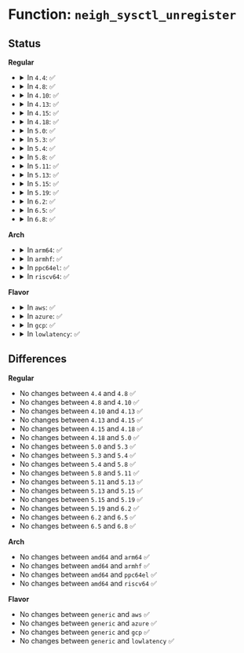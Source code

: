 # Function: <code>neigh_sysctl_unregister</code>

## Status
<b>Regular</b>
<ul>
<li>
<details>
<summary>In <code>4.4</code>: ✅</summary>

```c
void neigh_sysctl_unregister(struct neigh_parms *p);
```

**Collision:** Unique Global

**Inline:** No

**Transformation:** False

**Instances:**

```
In net/core/neighbour.c (ffffffff81725220)
Location: net/core/neighbour.c:3197
Inline: False
Direct callers:
  - net/ipv4/devinet.c:inetdev_event
  - net/ipv4/devinet.c:inetdev_event
  - net/ipv6/addrconf.c:addrconf_ifdown
  - net/ipv6/addrconf.c:addrconf_notify
  - net/ipv6/addrconf.c:addrconf_notify
  - net/ipv6/ndisc.c:ndisc_cleanup
```
**Symbols:**

```
ffffffff81725220-ffffffff8172524e: neigh_sysctl_unregister (STB_GLOBAL)
```
</details>
</li>
<li>
<details>
<summary>In <code>4.8</code>: ✅</summary>

```c
void neigh_sysctl_unregister(struct neigh_parms *p);
```

**Collision:** Unique Global

**Inline:** No

**Transformation:** False

**Instances:**

```
In net/core/neighbour.c (ffffffff8178ece0)
Location: net/core/neighbour.c:3200
Inline: False
Direct callers:
  - net/ipv4/devinet.c:inetdev_event
  - net/ipv4/devinet.c:inetdev_event
  - net/ipv6/addrconf.c:addrconf_ifdown
  - net/ipv6/addrconf.c:addrconf_notify
  - net/ipv6/addrconf.c:addrconf_notify
  - net/ipv6/ndisc.c:ndisc_cleanup
```
**Symbols:**

```
ffffffff8178ece0-ffffffff8178ed0e: neigh_sysctl_unregister (STB_GLOBAL)
```
</details>
</li>
<li>
<details>
<summary>In <code>4.10</code>: ✅</summary>

```c
void neigh_sysctl_unregister(struct neigh_parms *p);
```

**Collision:** Unique Global

**Inline:** No

**Transformation:** False

**Instances:**

```
In net/core/neighbour.c (ffffffff817bc5b0)
Location: net/core/neighbour.c:3198
Inline: False
Direct callers:
  - net/ipv4/devinet.c:inetdev_event
  - net/ipv4/devinet.c:inetdev_event
  - net/ipv6/addrconf.c:addrconf_ifdown
  - net/ipv6/addrconf.c:addrconf_notify
  - net/ipv6/addrconf.c:addrconf_notify
  - net/ipv6/ndisc.c:ndisc_cleanup
```
**Symbols:**

```
ffffffff817bc5b0-ffffffff817bc5de: neigh_sysctl_unregister (STB_GLOBAL)
```
</details>
</li>
<li>
<details>
<summary>In <code>4.13</code>: ✅</summary>

```c
void neigh_sysctl_unregister(struct neigh_parms *p);
```

**Collision:** Unique Global

**Inline:** No

**Transformation:** False

**Instances:**

```
In net/core/neighbour.c (ffffffff817dac60)
Location: net/core/neighbour.c:3249
Inline: False
Direct callers:
  - net/ipv4/devinet.c:devinet_sysctl_unregister
  - net/ipv6/addrconf.c:addrconf_sysctl_unregister
  - net/ipv6/ndisc.c:ndisc_cleanup
```
**Symbols:**

```
ffffffff817dac60-ffffffff817dac8e: neigh_sysctl_unregister (STB_GLOBAL)
```
</details>
</li>
<li>
<details>
<summary>In <code>4.15</code>: ✅</summary>

```c
void neigh_sysctl_unregister(struct neigh_parms *p);
```

**Collision:** Unique Global

**Inline:** No

**Transformation:** False

**Instances:**

```
In net/core/neighbour.c (ffffffff81855400)
Location: net/core/neighbour.c:3249
Inline: False
Direct callers:
  - net/ipv4/devinet.c:devinet_sysctl_unregister
  - net/ipv6/addrconf.c:addrconf_sysctl_unregister
  - net/ipv6/ndisc.c:ndisc_cleanup
```
**Symbols:**

```
ffffffff81855400-ffffffff8185542e: neigh_sysctl_unregister (STB_GLOBAL)
```
</details>
</li>
<li>
<details>
<summary>In <code>4.18</code>: ✅</summary>

```c
void neigh_sysctl_unregister(struct neigh_parms *p);
```

**Collision:** Unique Global

**Inline:** No

**Transformation:** False

**Instances:**

```
In net/core/neighbour.c (ffffffff818a0990)
Location: net/core/neighbour.c:3252
Inline: False
Direct callers:
  - net/ipv4/devinet.c:devinet_sysctl_unregister
  - net/ipv6/addrconf.c:addrconf_sysctl_unregister
  - net/ipv6/ndisc.c:ndisc_cleanup
```
**Symbols:**

```
ffffffff818a0990-ffffffff818a09be: neigh_sysctl_unregister (STB_GLOBAL)
```
</details>
</li>
<li>
<details>
<summary>In <code>5.0</code>: ✅</summary>

```c
void neigh_sysctl_unregister(struct neigh_parms *p);
```

**Collision:** Unique Global

**Inline:** No

**Transformation:** False

**Instances:**

```
In net/core/neighbour.c (ffffffff818c3310)
Location: net/core/neighbour.c:3678
Inline: False
Direct callers:
  - net/ipv4/devinet.c:devinet_sysctl_unregister
  - net/ipv6/addrconf.c:addrconf_sysctl_unregister
  - net/ipv6/ndisc.c:ndisc_cleanup
```
**Symbols:**

```
ffffffff818c3310-ffffffff818c333e: neigh_sysctl_unregister (STB_GLOBAL)
```
</details>
</li>
<li>
<details>
<summary>In <code>5.3</code>: ✅</summary>

```c
void neigh_sysctl_unregister(struct neigh_parms *p);
```

**Collision:** Unique Global

**Inline:** No

**Transformation:** False

**Instances:**

```
In net/core/neighbour.c (ffffffff8190f490)
Location: net/core/neighbour.c:3711
Inline: False
Direct callers:
  - net/ipv4/devinet.c:devinet_sysctl_unregister
  - net/ipv6/addrconf.c:addrconf_sysctl_unregister
  - net/ipv6/ndisc.c:ndisc_cleanup
```
**Symbols:**

```
ffffffff8190f490-ffffffff8190f4c1: neigh_sysctl_unregister (STB_GLOBAL)
```
</details>
</li>
<li>
<details>
<summary>In <code>5.4</code>: ✅</summary>

```c
void neigh_sysctl_unregister(struct neigh_parms *p);
```

**Collision:** Unique Global

**Inline:** No

**Transformation:** False

**Instances:**

```
In net/core/neighbour.c (ffffffff81941b00)
Location: net/core/neighbour.c:3708
Inline: False
Direct callers:
  - net/ipv4/devinet.c:devinet_sysctl_unregister
  - net/ipv6/addrconf.c:addrconf_sysctl_unregister
  - net/ipv6/ndisc.c:ndisc_cleanup
```
**Symbols:**

```
ffffffff81941b00-ffffffff81941b31: neigh_sysctl_unregister (STB_GLOBAL)
```
</details>
</li>
<li>
<details>
<summary>In <code>5.8</code>: ✅</summary>

```c
void neigh_sysctl_unregister(struct neigh_parms *p);
```

**Collision:** Unique Global

**Inline:** No

**Transformation:** False

**Instances:**

```
In net/core/neighbour.c (ffffffff81a119e0)
Location: net/core/neighbour.c:3708
Inline: False
Direct callers:
  - net/ipv4/devinet.c:inetdev_event
  - net/ipv4/devinet.c:inetdev_destroy
  - net/ipv6/addrconf.c:addrconf_sysctl_unregister
  - net/ipv6/ndisc.c:ndisc_cleanup
```
**Symbols:**

```
ffffffff81a119e0-ffffffff81a11a13: neigh_sysctl_unregister (STB_GLOBAL)
```
</details>
</li>
<li>
<details>
<summary>In <code>5.11</code>: ✅</summary>

```c
void neigh_sysctl_unregister(struct neigh_parms *p);
```

**Collision:** Unique Global

**Inline:** No

**Transformation:** False

**Instances:**

```
In net/core/neighbour.c (ffffffff81a11d40)
Location: net/core/neighbour.c:3710
Inline: False
Direct callers:
  - net/ipv4/devinet.c:inetdev_event
  - net/ipv4/devinet.c:inetdev_destroy
  - net/ipv6/addrconf.c:addrconf_sysctl_unregister
  - net/ipv6/ndisc.c:ndisc_cleanup
```
**Symbols:**

```
ffffffff81a11d40-ffffffff81a11d73: neigh_sysctl_unregister (STB_GLOBAL)
```
</details>
</li>
<li>
<details>
<summary>In <code>5.13</code>: ✅</summary>

```c
void neigh_sysctl_unregister(struct neigh_parms *p);
```

**Collision:** Unique Global

**Inline:** No

**Transformation:** False

**Instances:**

```
In net/core/neighbour.c (ffffffff819f89a0)
Location: net/core/neighbour.c:3714
Inline: False
Direct callers:
  - net/ipv4/devinet.c:inetdev_event
  - net/ipv4/devinet.c:inetdev_event
  - net/ipv6/addrconf.c:addrconf_sysctl_unregister
  - net/ipv6/ndisc.c:ndisc_cleanup
```
**Symbols:**

```
ffffffff819f89a0-ffffffff819f89d3: neigh_sysctl_unregister (STB_GLOBAL)
```
</details>
</li>
<li>
<details>
<summary>In <code>5.15</code>: ✅</summary>

```c
void neigh_sysctl_unregister(struct neigh_parms *p);
```

**Collision:** Unique Global

**Inline:** No

**Transformation:** False

**Instances:**

```
In net/core/neighbour.c (ffffffff81aaa3a0)
Location: net/core/neighbour.c:3722
Inline: False
Direct callers:
  - net/ipv4/devinet.c:inetdev_event
  - net/ipv4/devinet.c:inetdev_event
  - net/ipv6/addrconf.c:addrconf_sysctl_unregister
  - net/ipv6/ndisc.c:ndisc_cleanup
```
**Symbols:**

```
ffffffff81aaa3a0-ffffffff81aaa3d3: neigh_sysctl_unregister (STB_GLOBAL)
```
</details>
</li>
<li>
<details>
<summary>In <code>5.19</code>: ✅</summary>

```c
void neigh_sysctl_unregister(struct neigh_parms *p);
```

**Collision:** Unique Global

**Inline:** No

**Transformation:** False

**Instances:**

```
In net/core/neighbour.c (ffffffff81c231c0)
Location: net/core/neighbour.c:3822
Inline: False
Direct callers:
  - net/ipv4/devinet.c:inetdev_event
  - net/ipv4/devinet.c:inetdev_event
  - net/ipv6/addrconf.c:addrconf_sysctl_unregister
  - net/ipv6/ndisc.c:ndisc_cleanup
```
**Symbols:**

```
ffffffff81c231c0-ffffffff81c231f7: neigh_sysctl_unregister (STB_GLOBAL)
```
</details>
</li>
<li>
<details>
<summary>In <code>6.2</code>: ✅</summary>

```c
void neigh_sysctl_unregister(struct neigh_parms *p);
```

**Collision:** Unique Global

**Inline:** No

**Transformation:** False

**Instances:**

```
In net/core/neighbour.c (ffffffff81dd4f80)
Location: net/core/neighbour.c:3880
Inline: False
Direct callers:
  - net/ipv4/devinet.c:inetdev_event
  - net/ipv4/devinet.c:inetdev_destroy
  - net/ipv6/addrconf.c:addrconf_sysctl_unregister
  - net/ipv6/ndisc.c:ndisc_cleanup
```
**Symbols:**

```
ffffffff81dd4f80-ffffffff81dd4fb7: neigh_sysctl_unregister (STB_GLOBAL)
```
</details>
</li>
<li>
<details>
<summary>In <code>6.5</code>: ✅</summary>

```c
void neigh_sysctl_unregister(struct neigh_parms *p);
```

**Collision:** Unique Global

**Inline:** No

**Transformation:** False

**Instances:**

```
In net/core/neighbour.c (ffffffff81e45e00)
Location: net/core/neighbour.c:3859
Inline: False
Direct callers:
  - net/ipv4/devinet.c:inetdev_event
  - net/ipv4/devinet.c:inetdev_destroy
  - net/ipv6/addrconf.c:addrconf_sysctl_unregister
  - net/ipv6/ndisc.c:ndisc_cleanup
```
**Symbols:**

```
ffffffff81e45e00-ffffffff81e45e37: neigh_sysctl_unregister (STB_GLOBAL)
```
</details>
</li>
<li>
<details>
<summary>In <code>6.8</code>: ✅</summary>

```c
void neigh_sysctl_unregister(struct neigh_parms *p);
```

**Collision:** Unique Global

**Inline:** No

**Transformation:** False

**Instances:**

```
In net/core/neighbour.c (ffffffff81f04aa0)
Location: net/core/neighbour.c:3875
Inline: False
Direct callers:
  - net/ipv4/devinet.c:inetdev_event
  - net/ipv4/devinet.c:inetdev_destroy
  - net/ipv6/addrconf.c:addrconf_sysctl_unregister
  - net/ipv6/ndisc.c:ndisc_cleanup
```
**Symbols:**

```
ffffffff81f04aa0-ffffffff81f04ad7: neigh_sysctl_unregister (STB_GLOBAL)
```
</details>
</li>
</ul>
<b>Arch</b>
<ul>
<li>
<details>
<summary>In <code>arm64</code>: ✅</summary>

```c
void neigh_sysctl_unregister(struct neigh_parms *p);
```

**Collision:** Unique Global

**Inline:** No

**Transformation:** False

**Instances:**

```
In net/core/neighbour.c (ffff800010be1700)
Location: net/core/neighbour.c:3708
Inline: False
Direct callers:
  - net/ipv4/devinet.c:devinet_sysctl_unregister
  - net/ipv6/addrconf.c:addrconf_sysctl_unregister
  - net/ipv6/ndisc.c:ndisc_cleanup
```
**Symbols:**

```
ffff800010be1700-ffff800010be1740: neigh_sysctl_unregister (STB_GLOBAL)
```
</details>
</li>
<li>
<details>
<summary>In <code>armhf</code>: ✅</summary>

```c
void neigh_sysctl_unregister(struct neigh_parms *p);
```

**Collision:** Unique Global

**Inline:** No

**Transformation:** False

**Instances:**

```
In net/core/neighbour.c (c0cfc504)
Location: net/core/neighbour.c:3708
Inline: False
Direct callers:
  - net/ipv4/devinet.c:devinet_sysctl_unregister
  - net/ipv6/addrconf.c:addrconf_sysctl_unregister
  - net/ipv6/ndisc.c:ndisc_cleanup
```
**Symbols:**

```
c0cfc504-c0cfc540: neigh_sysctl_unregister (STB_GLOBAL)
```
</details>
</li>
<li>
<details>
<summary>In <code>ppc64el</code>: ✅</summary>

```c
void neigh_sysctl_unregister(struct neigh_parms *p);
```

**Collision:** Unique Global

**Inline:** No

**Transformation:** False

**Instances:**

```
In net/core/neighbour.c (c000000000cc39c0)
Location: net/core/neighbour.c:3708
Inline: False
Direct callers:
  - net/ipv4/devinet.c:devinet_sysctl_unregister
  - net/ipv6/addrconf.c:addrconf_sysctl_unregister
  - net/ipv6/ndisc.c:ndisc_cleanup
```
**Symbols:**

```
c000000000cc39c0-c000000000cc3a20: neigh_sysctl_unregister (STB_GLOBAL)
```
</details>
</li>
<li>
<details>
<summary>In <code>riscv64</code>: ✅</summary>

```c
void neigh_sysctl_unregister(struct neigh_parms *p);
```

**Collision:** Unique Global

**Inline:** No

**Transformation:** False

**Instances:**

```
In net/core/neighbour.c (ffffffe0007682ac)
Location: net/core/neighbour.c:3708
Inline: False
Direct callers:
  - net/ipv4/devinet.c:devinet_sysctl_unregister
  - net/ipv6/addrconf.c:addrconf_sysctl_unregister
  - net/ipv6/ndisc.c:ndisc_cleanup
```
**Symbols:**

```
ffffffe0007682ac-ffffffe0007682f2: neigh_sysctl_unregister (STB_GLOBAL)
```
</details>
</li>
</ul>
<b>Flavor</b>
<ul>
<li>
<details>
<summary>In <code>aws</code>: ✅</summary>

```c
void neigh_sysctl_unregister(struct neigh_parms *p);
```

**Collision:** Unique Global

**Inline:** No

**Transformation:** False

**Instances:**

```
In net/core/neighbour.c (ffffffff818e1ad0)
Location: net/core/neighbour.c:3708
Inline: False
Direct callers:
  - net/ipv4/devinet.c:devinet_sysctl_unregister
  - net/ipv6/addrconf.c:addrconf_sysctl_unregister
  - net/ipv6/ndisc.c:ndisc_cleanup
```
**Symbols:**

```
ffffffff818e1ad0-ffffffff818e1b01: neigh_sysctl_unregister (STB_GLOBAL)
```
</details>
</li>
<li>
<details>
<summary>In <code>azure</code>: ✅</summary>

```c
void neigh_sysctl_unregister(struct neigh_parms *p);
```

**Collision:** Unique Global

**Inline:** No

**Transformation:** False

**Instances:**

```
In net/core/neighbour.c (ffffffff8189b910)
Location: net/core/neighbour.c:3708
Inline: False
Direct callers:
  - net/ipv4/devinet.c:devinet_sysctl_unregister
  - net/ipv6/addrconf.c:addrconf_sysctl_unregister
  - net/ipv6/ndisc.c:ndisc_cleanup
```
**Symbols:**

```
ffffffff8189b910-ffffffff8189b941: neigh_sysctl_unregister (STB_GLOBAL)
```
</details>
</li>
<li>
<details>
<summary>In <code>gcp</code>: ✅</summary>

```c
void neigh_sysctl_unregister(struct neigh_parms *p);
```

**Collision:** Unique Global

**Inline:** No

**Transformation:** False

**Instances:**

```
In net/core/neighbour.c (ffffffff81932b00)
Location: net/core/neighbour.c:3708
Inline: False
Direct callers:
  - net/ipv4/devinet.c:devinet_sysctl_unregister
  - net/ipv6/addrconf.c:addrconf_sysctl_unregister
  - net/ipv6/ndisc.c:ndisc_cleanup
```
**Symbols:**

```
ffffffff81932b00-ffffffff81932b31: neigh_sysctl_unregister (STB_GLOBAL)
```
</details>
</li>
<li>
<details>
<summary>In <code>lowlatency</code>: ✅</summary>

```c
void neigh_sysctl_unregister(struct neigh_parms *p);
```

**Collision:** Unique Global

**Inline:** No

**Transformation:** False

**Instances:**

```
In net/core/neighbour.c (ffffffff81954430)
Location: net/core/neighbour.c:3708
Inline: False
Direct callers:
  - net/ipv4/devinet.c:devinet_sysctl_unregister
  - net/ipv6/addrconf.c:addrconf_sysctl_unregister
  - net/ipv6/ndisc.c:ndisc_cleanup
```
**Symbols:**

```
ffffffff81954430-ffffffff81954461: neigh_sysctl_unregister (STB_GLOBAL)
```
</details>
</li>
</ul>

## Differences
<b>Regular</b>
<ul>
<li>
No changes between <code>4.4</code> and <code>4.8</code> ✅
</li>
<li>
No changes between <code>4.8</code> and <code>4.10</code> ✅
</li>
<li>
No changes between <code>4.10</code> and <code>4.13</code> ✅
</li>
<li>
No changes between <code>4.13</code> and <code>4.15</code> ✅
</li>
<li>
No changes between <code>4.15</code> and <code>4.18</code> ✅
</li>
<li>
No changes between <code>4.18</code> and <code>5.0</code> ✅
</li>
<li>
No changes between <code>5.0</code> and <code>5.3</code> ✅
</li>
<li>
No changes between <code>5.3</code> and <code>5.4</code> ✅
</li>
<li>
No changes between <code>5.4</code> and <code>5.8</code> ✅
</li>
<li>
No changes between <code>5.8</code> and <code>5.11</code> ✅
</li>
<li>
No changes between <code>5.11</code> and <code>5.13</code> ✅
</li>
<li>
No changes between <code>5.13</code> and <code>5.15</code> ✅
</li>
<li>
No changes between <code>5.15</code> and <code>5.19</code> ✅
</li>
<li>
No changes between <code>5.19</code> and <code>6.2</code> ✅
</li>
<li>
No changes between <code>6.2</code> and <code>6.5</code> ✅
</li>
<li>
No changes between <code>6.5</code> and <code>6.8</code> ✅
</li>
</ul>
<b>Arch</b>
<ul>
<li>
No changes between <code>amd64</code> and <code>arm64</code> ✅
</li>
<li>
No changes between <code>amd64</code> and <code>armhf</code> ✅
</li>
<li>
No changes between <code>amd64</code> and <code>ppc64el</code> ✅
</li>
<li>
No changes between <code>amd64</code> and <code>riscv64</code> ✅
</li>
</ul>
<b>Flavor</b>
<ul>
<li>
No changes between <code>generic</code> and <code>aws</code> ✅
</li>
<li>
No changes between <code>generic</code> and <code>azure</code> ✅
</li>
<li>
No changes between <code>generic</code> and <code>gcp</code> ✅
</li>
<li>
No changes between <code>generic</code> and <code>lowlatency</code> ✅
</li>
</ul>
